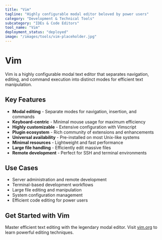 ```yaml
---
title: "Vim"
tagline: "Highly configurable modal editor beloved by power users"
category: "Development & Technical Tools"
subcategory: "IDEs & Code Editors"
tool_name: "Vim"
deployment_status: "deployed"
image: "/images/tools/vim-placeholder.jpg"
---
```


# Vim

Vim is a highly configurable modal text editor that separates navigation, editing, and command execution into distinct modes for efficient text manipulation.

## Key Features

- **Modal editing** - Separate modes for navigation, insertion, and commands
- **Keyboard-centric** - Minimal mouse usage for maximum efficiency
- **Highly customizable** - Extensive configuration with Vimscript
- **Plugin ecosystem** - Rich community of extensions and enhancements
- **Universal availability** - Pre-installed on most Unix-like systems
- **Minimal resources** - Lightweight and fast performance
- **Large file handling** - Efficiently edit massive files
- **Remote development** - Perfect for SSH and terminal environments

## Use Cases

- Server administration and remote development
- Terminal-based development workflows
- Large file editing and manipulation
- System configuration management
- Efficient code editing for power users

## Get Started with Vim

Master efficient text editing with the legendary modal editor. Visit [vim.org](https://www.vim.org) to learn powerful editing techniques.